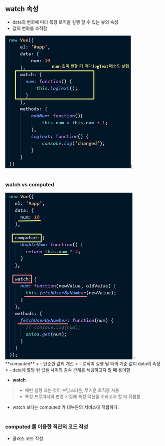 ## watch 속성
- data의 변화에 따라 특정 로직을 실행 할 수 있는 뷰의 속성
- 값의 변화를 추적함   

<img src="/Vue/img/watch2.png">\

#
### watch vs computed

   <img src="/Vue/img/watchvscomputed.png">
- **computed**
> - 단순한 값의 계산
> - 로직이 실행 될 때의 기준 값이 data의 속성 
> - data에 할당 된 값들 사이의 종속 관계를 세팅하고자 할 때 용이함 

- **watch**
> - 매번 실행 되는 것이 부담스러운, 무거운 로직들 사용 
> - 특정 프로퍼티의 변경 시점에 특정 액션을 취하고자 할 때 적합함 

- watch 보다는 computed 가 대부분의 서비스에 적합하다. 
#
### computed 를 이용한 직관적 코드 작성  
- 클래스 코드 작성 
